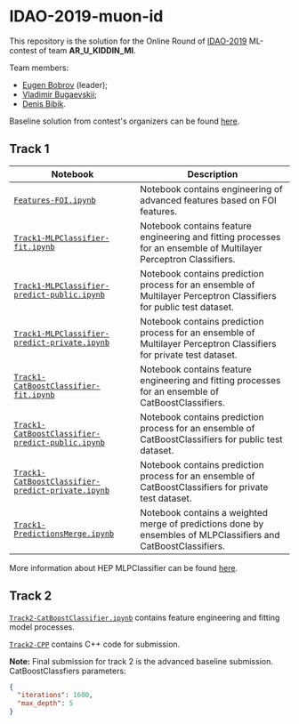 # IDAO-2019-muon-id

This repository is the solution for the Online Round of [IDAO-2019](https://idao.world/) ML-contest of team **AR_U_KIDDIN_MI**.

Team members:
* [Eugen Bobrov](https://github.com/eugenbobrov) (leader);
* [Vladimir Bugaevskii](https://github.com/vbugaevskii);
* [Denis Bibik](https://github.com/den-bibik).

Baseline solution from contest's organizers can be found [here](https://github.com/yandexdataschool/IDAO-2019-muon-id).

## Track 1

| Notebook | Description |
|---|---|
| [`Features-FOI.ipynb`](https://github.com/vbugaevskii/IDAO-2019-muon-id/blob/master/Features-FOI.ipynb) | Notebook contains engineering of advanced features based on FOI features. |
| [`Track1-MLPClassifier-fit.ipynb`](https://github.com/vbugaevskii/IDAO-2019-muon-id/blob/master/Track1-MLPClassifier-fit.ipynb) | Notebook contains feature engineering and fitting processes for an ensemble of Multilayer Perceptron Classifiers. |
| [`Track1-MLPClassifier-predict-public.ipynb`](https://github.com/vbugaevskii/IDAO-2019-muon-id/blob/master/Track1-MLPClassifier-predict-public.ipynb) | Notebook contains prediction process for an ensemble of Multilayer Perceptron Classifiers for public test dataset. |
| [`Track1-MLPClassifier-predict-private.ipynb`](https://github.com/vbugaevskii/IDAO-2019-muon-id/blob/master/Track1-MLPClassifier-predict-private.ipynb) | Notebook contains prediction process for an ensemble of Multilayer Perceptron Classifiers for private test dataset. |
| [`Track1-CatBoostClassifier-fit.ipynb`](https://github.com/vbugaevskii/IDAO-2019-muon-id/blob/master/Track1-CatBoostClassifier-fit.ipynb) | Notebook contains feature engineering and fitting processes for an ensemble of CatBoostClassifiers. |
| [`Track1-CatBoostClassifier-predict-public.ipynb`](https://github.com/vbugaevskii/IDAO-2019-muon-id/blob/master/Track1-CatBoostClassifier-predict-public.ipynb) | Notebook contains prediction process for an ensemble of CatBoostClassifiers for public test dataset. |
| [`Track1-CatBoostClassifier-predict-private.ipynb`](https://github.com/vbugaevskii/IDAO-2019-muon-id/blob/master/Track1-CatBoostClassifier-predict-private.ipynb) | Notebook contains prediction process for an ensemble of CatBoostClassifiers for private test dataset. |
| [`Track1-PredictionsMerge.ipynb`](https://github.com/vbugaevskii/IDAO-2019-muon-id/blob/master/Track1-PredictionsMerge.ipynb) | Notebook contains a weighted merge of predictions done by ensembles of MLPClassifiers and CatBoostClassifiers. |

More information about HEP MLPClassifier can be found [here](https://github.com/arogozhnikov/hep_ml).

## Track 2

[`Track2-CatBoostClassifier.ipynb`](https://github.com/vbugaevskii/IDAO-2019-muon-id/blob/master/Track2-CatBoostClassifier.ipynb) contains feature engineering and fitting model processes.

[`Track2-CPP`](https://github.com/vbugaevskii/IDAO-2019-muon-id/tree/master/Track2-CPP) contains C++ code for submission.

**Note:** Final submission for track 2 is the advanced baseline submission. CatBoostClassfiers parameters:
```json
{
  "iterations": 1600,
  "max_depth": 5
}
```
